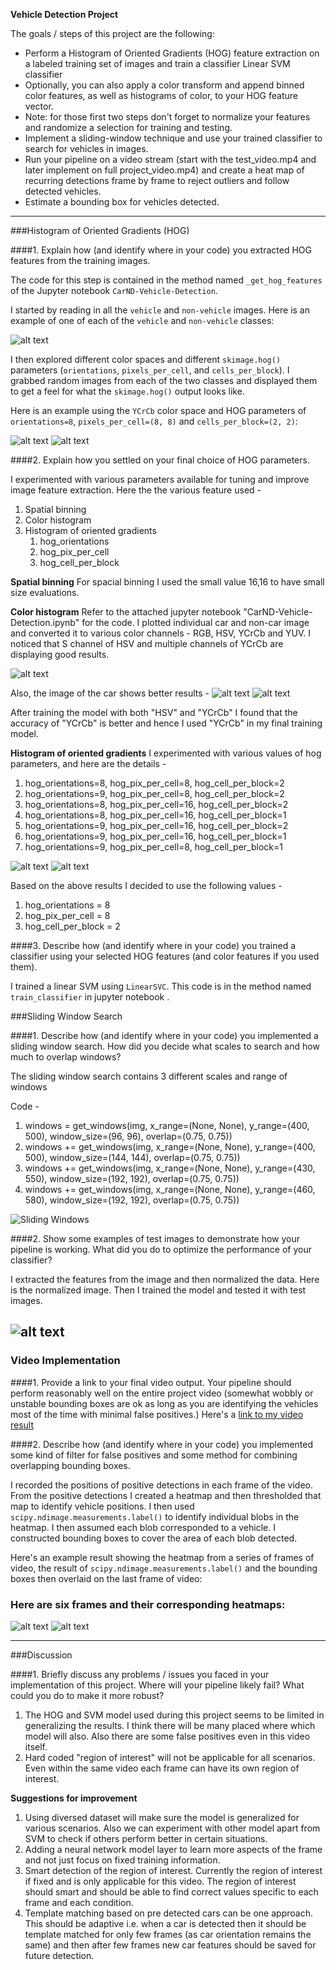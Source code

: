 **Vehicle Detection Project**

The goals / steps of this project are the following:

* Perform a Histogram of Oriented Gradients (HOG) feature extraction on a labeled training set of images and train a classifier Linear SVM classifier
* Optionally, you can also apply a color transform and append binned color features, as well as histograms of color, to your HOG feature vector. 
* Note: for those first two steps don't forget to normalize your features and randomize a selection for training and testing.
* Implement a sliding-window technique and use your trained classifier to search for vehicles in images.
* Run your pipeline on a video stream (start with the test_video.mp4 and later implement on full project_video.mp4) and create a heat map of recurring detections frame by frame to reject outliers and follow detected vehicles.
* Estimate a bounding box for vehicles detected.

[//]: # (Image References)
[image1]: ./output_images/car_not_car.png
[image2]: ./output_images/normalization.png
[image3]: ./output_images/hog.png
[image4]: ./output_images/hog-grey.png
[image5]: ./output_images/heatmap-1.png
[image6]: ./output_images/heatmap.png
[image7]: ./output_images/output_bboxes.png
[image8]: ./output_images/hog_output_orient_8.png
[image9]: ./output_images/hog_output_orient_9.png
[image10]: ./output_images/sliding_windows.png
[image11]: ./output_images/HSV-S-Channel.png
[image12]: ./output_images/YCrCb-Y-Channel.png
[image13]: ./output_images/color-space.png
[video1]: ./project_video_out.mp4

---

###Histogram of Oriented Gradients (HOG)

####1. Explain how (and identify where in your code) you extracted HOG features from the training images.

The code for this step is contained in the method named `_get_hog_features`  of the Jupyter notebook `CarND-Vehicle-Detection`.  

I started by reading in all the `vehicle` and `non-vehicle` images.  Here is an example of one of each of the `vehicle` and `non-vehicle` classes:

![alt text][image1]

I then explored different color spaces and different `skimage.hog()` parameters (`orientations`, `pixels_per_cell`, and `cells_per_block`).  I grabbed random images from each of the two classes and displayed them to get a feel for what the `skimage.hog()` output looks like.

Here is an example using the `YCrCb` color space and HOG parameters of `orientations=8`, `pixels_per_cell=(8, 8)` and `cells_per_block=(2, 2)`:

![alt text][image3]
![alt text][image4]

####2. Explain how you settled on your final choice of HOG parameters.

I experimented with various parameters available for tuning and improve image feature extraction. Here the the various feature used -

1. Spatial binning
2. Color histogram
3. Histogram of oriented gradients
	1. hog_orientations
	2. hog_pix_per_cell
	3. hog_cell_per_block

**Spatial binning**
For spacial binning I used the small value 16,16 to have small size evaluations.

**Color histogram**
Refer to the attached jupyter notebook "CarND-Vehicle-Detection.ipynb" for the code. I plotted individual car and non-car image and converted it to various color channels - RGB, HSV, YCrCb and YUV. I noticed that S channel of HSV and multiple channels of YCrCb are displaying good results.

![alt text][image13]

Also, the image of the car shows better results - 
![alt text][image11]
![alt text][image12]

After training the model with both "HSV" and "YCrCb" I found that the accuracy of "YCrCb" is better and hence I used "YCrCb" in my final training model.

**Histogram of oriented gradients**
I experimented with various values of hog parameters, and here are the details - 

1. hog_orientations=8, hog_pix_per_cell=8, hog_cell_per_block=2
2. hog_orientations=9, hog_pix_per_cell=8, hog_cell_per_block=2
3. hog_orientations=8, hog_pix_per_cell=16, hog_cell_per_block=2
4. hog_orientations=8, hog_pix_per_cell=16, hog_cell_per_block=1
5. hog_orientations=9, hog_pix_per_cell=16, hog_cell_per_block=2
6. hog_orientations=9, hog_pix_per_cell=16, hog_cell_per_block=1
7. hog_orientations=9, hog_pix_per_cell=8, hog_cell_per_block=1

![alt text][image8]
![alt text][image9]

Based on the above results I decided to use the following values - 

 1. hog_orientations = 8
 2. hog_pix_per_cell = 8
 3. hog_cell_per_block = 2
 
####3. Describe how (and identify where in your code) you trained a classifier using your selected HOG features (and color features if you used them).

I trained a linear SVM using `LinearSVC`. This code is in the method named `train_classifier` in jupyter notebook .

###Sliding Window Search

####1. Describe how (and identify where in your code) you implemented a sliding window search.  How did you decide what scales to search and how much to overlap windows?

The sliding window search contains 3 different scales and range of windows

Code - 
1. windows = get_windows(img, x_range=(None, None), y_range=(400, 500), window_size=(96, 96), overlap=(0.75, 0.75))
2. windows += get_windows(img, x_range=(None, None), y_range=(400, 500), window_size=(144, 144), overlap=(0.75, 0.75))
3. windows += get_windows(img, x_range=(None, None), y_range=(430, 550), window_size=(192, 192), overlap=(0.75, 0.75))
4. windows += get_windows(img, x_range=(None, None), y_range=(460, 580), window_size=(192, 192), overlap=(0.75, 0.75))

![Sliding Windows][image10]

####2. Show some examples of test images to demonstrate how your pipeline is working.  What did you do to optimize the performance of your classifier?

I extracted the features from the image and then normalized the data. Here is the normalized image. Then I trained the model and tested it with test images.

![alt text][image2]
---

### Video Implementation

####1. Provide a link to your final video output.  Your pipeline should perform reasonably well on the entire project video (somewhat wobbly or unstable bounding boxes are ok as long as you are identifying the vehicles most of the time with minimal false positives.)
Here's a [link to my video result](./project_video_out.mp4)


####2. Describe how (and identify where in your code) you implemented some kind of filter for false positives and some method for combining overlapping bounding boxes.

I recorded the positions of positive detections in each frame of the video.  From the positive detections I created a heatmap and then thresholded that map to identify vehicle positions.  I then used `scipy.ndimage.measurements.label()` to identify individual blobs in the heatmap.  I then assumed each blob corresponded to a vehicle.  I constructed bounding boxes to cover the area of each blob detected.  

Here's an example result showing the heatmap from a series of frames of video, the result of `scipy.ndimage.measurements.label()` and the bounding boxes then overlaid on the last frame of video:

### Here are six frames and their corresponding heatmaps:

![alt text][image5]
![alt text][image6]

---

###Discussion

####1. Briefly discuss any problems / issues you faced in your implementation of this project.  Where will your pipeline likely fail?  What could you do to make it more robust?

1. The HOG and SVM model used during this project seems to be limited in generalizing the results. I think there will be many placed where which model will also. Also there are some false positives even in this video itself.
2. Hard coded "region of interest" will not be applicable for all scenarios. Even within the same video each frame can have its own region of interest.

**Suggestions for improvement**
1. Using diversed dataset will make sure the model is generalized for various scenarios. Also we can experiment with other model apart from SVM to check if others perform better in certain situations.
2. Adding a neural network model layer to learn more aspects of the frame and not just focus on fixed training information.
3. Smart detection of the region of interest. Currently the region of interest if fixed and is only applicable for this video. The region of interest should smart and should be able to find correct values specific to each frame and each condition.
4. Template matching based on pre detected cars can be one approach. This should be adaptive i.e. when a car is detected then it should be template matched for only few frames (as car orientation remains the same) and then after few frames new car features should be saved for future detection.  
